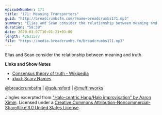```yaml
---
episodeNumber: 171
title: "171: Meaning Transporters"
guid: "http://breadcrumbsfm.com/?name=breadcrumbs171.mp3"
summary: "Elias and Sean consider the relationship between meaning and truth."
duration: "58:59"
date: 2020-03-07T10:01:21+03:00
length: 42631577
file: "https://media.breadcrumbs.fm/breadcrumbs171.mp3"
---
```

Elias and Sean consider the relationship between meaning and truth.

**Links and Show Notes**
- [Consensus theory of truth - Wikipedia](https://en.wikipedia.org/wiki/Consensus_theory_of_truth)
- [xkcd: Scary Names](https://www.xkcd.com/1242/)

[@breadcrumbsfm](https://twitter.com/breadcrumbsfm) | [@splunsford](https://twitter.com/splunsford) | [@muffinworks](https://twitter.com/muffinworks)

Jingles excerpted from ["Halo-centric Hang/Halo improvisation" by Aaron Ximm](http://freemusicarchive.org/music/aaron_ximm/handpans_and_the_hang/). Licensed under a [Creative Commons Attribution-Noncommercial-ShareAlike 3.0 United States License](http://creativecommons.org/licenses/by-nc-sa/3.0/us/).